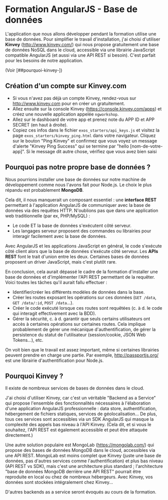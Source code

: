 Formation AngularJS - Base de données
=====================================

L'application que nous allons développer pendant la formation utilise une base de données. Pour simplifier le travail d'installation, j'ai choisi d'utiliser **Kinvey** (http://www.kinvey.com/) qui nous propose gratuitement une base de données NoSQL dans le cloud, accessible via une librairie JavaScript compatible AngularJS (et aussi via une API REST si besoin). C'est parfait pour les besoins de notre application.

(Voir [##pourquoi-kinvey-])


Création d'un compte sur Kinvey.com
-----------------------------------

- Si vous n'avez pas déjà un compte Kinvey, rendez-vous sur http://www.kinvey.com pour en créer un gratuitement.
- Allez ensuite sur la console Kinvey (https://console.kinvey.com/apps) et créez une nouvelle application appelée `ngworkshop`.
- Allez sur le dashboard de votre app et prenez note du APP ID et APP SECRET (en haut à droite).
- Copiez ces infos dans le fichier `exos_starters/api_keys.js` et visitez la page `exos_starters/kinvey_ping.html` dans votre navigateur. Cliquez sur le bouton "Ping Kinvey" et confirmez que vous voyez un message d'alerte "Kinvey Ping Success" qui se termine par "hello [nom-de-votre-app]". Si le message dit autre chose, vérifiez que vous avez bien saisi


Pourquoi pas notre propre base de données ?
-------------------------------------------------------

Nous pourrions installer une base de données sur notre machine de développement comme nous l'avons fait pour Node.js. Le choix le plus répandu est probablement **MongoDB**.

Cela dit, il nous manquerait un composant essentiel : une **interface REST** permettant à l'application AngularJS de communiquer avec la base de données via des requêtes HTTP. N'oublions pas que dans une application web traditionnelle (par ex, PHP/MySQL) :
* Le code ET la base de données s'exécutent côté serveur.
* Les langages serveur proposent des commandes ou librairies pour interagir facilement avec la base de données.

Avec AngularJS et les applications JavaScript en général, le code s'exécute côté client alors que la base de données s'exécute côté serveur. Les **APIs REST** font le trait d'union entre les deux. Certaines bases de données proposent un driver JavaScript, mais c'est plutôt rare.

En conclusion, cela aurait dépassé le cadre de la formation d'installer une base de données et d'implémenter l'API REST permettant de la requêter. Voici toutes les tâches qu'il aurait fallu effectuer :
- Identifier/créer les différents modèles de données dans la base.
- Créer les routes exposant les opérations sur ces données (`GET /data`, `GET /data/:id`, `POST /data`...).
- Créer le code exécuté lorsque ces routes sont requêtées (c. à d. le code qui interagit effectivement avec la BDD).
- Gérer la sécurité, c. à d. garantir que seuls certains utilisateurs ont accès à certaines opérations sur certaines routes. Cela implique probablement de gérer une mécanique d'authentification, de gérer la persistence du statut de l'utilisateur (session/cookie, JSON Web Tokens...), etc.

On voit bien que le travail est assez important, même si certaines librairies peuvent prendre en charge une partie. Par exemple, http://passportjs.org/ est une librairie d'authentification pour Node.js.


Pourquoi Kinvey ?
-----------------

Il existe de nombreux services de bases de données dans le cloud.

J'ai choisi d'utiliser Kinvey, car c'est un véritable "Backend as a Service" qui propose l'ensemble des fonctionnalités nécessaires à l'élaboration d'une application AngularJS professionnelle : data store, authentification, hébergement de fichiers statiques, services de géolocalisation... De plus, tous ces services sont accessibles via un SDK AngularJS qui masque la complexité des appels bas niveau à l'API Kinvey. (Cela dit, et si vous le souhaitez, l'API REST est également accessible et peut être attaquée directement.)

Une autre solution populaire est MongoLab (https://mongolab.com/) qui propose des bases de données MongoDB dans le cloud, accessibles via une API REST. MongoLab est moins complet que Kinvey (juste une base de données, pas d'autres services comme l'authentification) et plus bas niveau (API REST vs SDK), mais c'est une architecture plus standard ; l'architecture "base de données MongoDB derrière une API REST" pourrait être reproduite en local ou chez de nombreux hébergeurs. Avec Kinvey, vos données sont stockées intégralement chez Kinvey...

D'autres backends as a service seront évoqués au cours de la formation.
